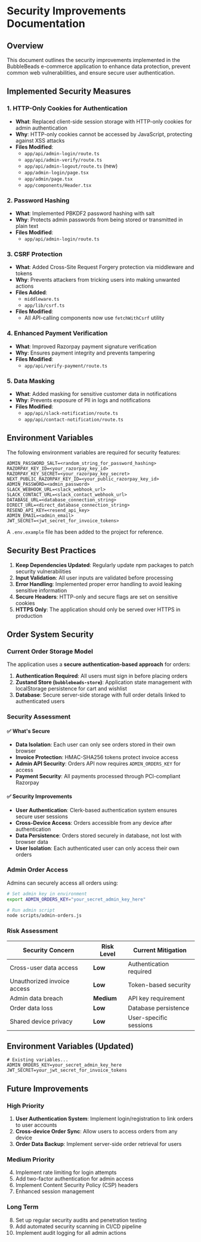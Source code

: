 # Security Improvements Documentation

## Overview

This document outlines the security improvements implemented in the BubbleBeads e-commerce application to enhance data protection, prevent common web vulnerabilities, and ensure secure user authentication.

## Implemented Security Measures

### 1. HTTP-Only Cookies for Authentication

- **What**: Replaced client-side session storage with HTTP-only cookies for admin authentication
- **Why**: HTTP-only cookies cannot be accessed by JavaScript, protecting against XSS attacks
- **Files Modified**:
  - `app/api/admin-login/route.ts`
  - `app/api/admin-verify/route.ts`
  - `app/api/admin-logout/route.ts` (new)
  - `app/admin-login/page.tsx`
  - `app/admin/page.tsx`
  - `app/components/Header.tsx`

### 2. Password Hashing

- **What**: Implemented PBKDF2 password hashing with salt
- **Why**: Protects admin passwords from being stored or transmitted in plain text
- **Files Modified**:
  - `app/api/admin-login/route.ts`

### 3. CSRF Protection

- **What**: Added Cross-Site Request Forgery protection via middleware and tokens
- **Why**: Prevents attackers from tricking users into making unwanted actions
- **Files Added**:
  - `middleware.ts`
  - `app/lib/csrf.ts`
- **Files Modified**:
  - All API-calling components now use `fetchWithCsrf` utility

### 4. Enhanced Payment Verification

- **What**: Improved Razorpay payment signature verification
- **Why**: Ensures payment integrity and prevents tampering
- **Files Modified**:
  - `app/api/verify-payment/route.ts`

### 5. Data Masking

- **What**: Added masking for sensitive customer data in notifications
- **Why**: Prevents exposure of PII in logs and notifications
- **Files Modified**:
  - `app/api/slack-notification/route.ts`
  - `app/api/contact-notification/route.ts`

## Environment Variables

The following environment variables are required for security features:

```
ADMIN_PASSWORD_SALT=<random_string_for_password_hashing>
RAZORPAY_KEY_ID=<your_razorpay_key_id>
RAZORPAY_KEY_SECRET=<your_razorpay_key_secret>
NEXT_PUBLIC_RAZORPAY_KEY_ID=<your_public_razorpay_key_id>
ADMIN_PASSWORD=<admin_password>
SLACK_WEBHOOK_URL=<slack_webhook_url>
SLACK_CONTACT_URL=<slack_contact_webhook_url>
DATABASE_URL=<database_connection_string>
DIRECT_URL=<direct_database_connection_string>
RESEND_API_KEY=<resend_api_key>
ADMIN_EMAIL=<admin_email>
JWT_SECRET=<jwt_secret_for_invoice_tokens>
```

A `.env.example` file has been added to the project for reference.

## Security Best Practices

1. **Keep Dependencies Updated**: Regularly update npm packages to patch security vulnerabilities
2. **Input Validation**: All user inputs are validated before processing
3. **Error Handling**: Implemented proper error handling to avoid leaking sensitive information
4. **Secure Headers**: HTTP-only and secure flags are set on sensitive cookies
5. **HTTPS Only**: The application should only be served over HTTPS in production

## Order System Security

### Current Order Storage Model

The application uses a **secure authentication-based approach** for orders:

1. **Authentication Required**: All users must sign in before placing orders
2. **Zustand Store (`bubblebeads-store`)**: Application state management with localStorage persistence for cart and wishlist
3. **Database**: Secure server-side storage with full order details linked to authenticated users

### Security Assessment

#### ✅ What's Secure

- **Data Isolation**: Each user can only see orders stored in their own browser
- **Invoice Protection**: HMAC-SHA256 tokens protect invoice access
- **Admin API Security**: Orders API now requires `ADMIN_ORDERS_KEY` for access
- **Payment Security**: All payments processed through PCI-compliant Razorpay

#### ✅ Security Improvements

- **User Authentication**: Clerk-based authentication system ensures secure user sessions
- **Cross-Device Access**: Orders accessible from any device after authentication
- **Data Persistence**: Orders stored securely in database, not lost with browser data
- **User Isolation**: Each authenticated user can only access their own orders

### Admin Order Access

Admins can securely access all orders using:

```bash
# Set admin key in environment
export ADMIN_ORDERS_KEY="your_secret_admin_key_here"

# Run admin script
node scripts/admin-orders.js
```

### Risk Assessment

| Security Concern            | Risk Level | Current Mitigation        |
| --------------------------- | ---------- | ------------------------- |
| Cross-user data access      | **Low**    | Authentication required   |
| Unauthorized invoice access | **Low**    | Token-based security      |
| Admin data breach           | **Medium** | API key requirement       |
| Order data loss             | **Low**    | Database persistence      |
| Shared device privacy       | **Low**    | User-specific sessions    |

## Environment Variables (Updated)

```env
# Existing variables...
ADMIN_ORDERS_KEY=your_secret_admin_key_here
JWT_SECRET=your_jwt_secret_for_invoice_tokens
```

## Future Improvements

### High Priority

1. **User Authentication System**: Implement login/registration to link orders to user accounts
2. **Cross-device Order Sync**: Allow users to access orders from any device
3. **Order Data Backup**: Implement server-side order retrieval for users

### Medium Priority

4. Implement rate limiting for login attempts
5. Add two-factor authentication for admin access
6. Implement Content Security Policy (CSP) headers
7. Enhanced session management

### Long Term

8. Set up regular security audits and penetration testing
9. Add automated security scanning in CI/CD pipeline
10. Implement audit logging for all admin actions
